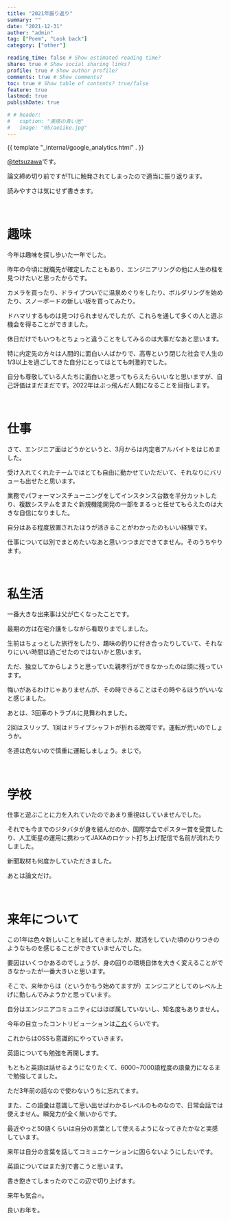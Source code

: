 ```yaml
---
title: "2021年振り返り"
summary: ""
date: "2021-12-31"
auther: "admin"
tag: ["Poem", "Look back"]
category: ["other"]

reading_time: false # Show estimated reading time?
share: true # Show social sharing links?
profile: true # Show author profile?
comments: true # Show comments?
toc: true # Show table of contents? true/false
feature: true
lastmod: true
publishDate: true

# # header:
#   caption: "美瑛の青い池"
#   image: "05/aoiike.jpg"
---
```


{{ template "_internal/google_analytics.html" . }}

[@tetsuzawa](https://twitter.com/tetsuzawa)です。

論文締め切り前ですがTLに触発されてしまったので適当に振り返ります。

読みやすさは気にせず書きます。

<br>

# 趣味

今年は趣味を探し歩いた一年でした。

昨年の今頃に就職先が確定したこともあり、エンジニアリングの他に人生の柱を見つけたいと思ったからです。

カメラを買ったり、ドライブついでに温泉めぐりをしたり、ボルダリングを始めたり、スノーボードの新しい板を買ってみたり。

ドハマリするものは見つけられませんでしたが、これらを通して多くの人と遊ぶ機会を得ることができました。

休日だけでもいつもとちょっと違うことをしてみるのは大事だなあと思います。

特に内定先の方々は人間的に面白い人ばかりで、高専という閉じた社会で人生の1/3以上を過ごしてきた自分にとってはとても刺激的でした。

自分も尊敬している人たちに面白いと思ってもらえたらいいなと思いますが、自己評価はまだまだです。2022年はぶっ飛んだ人間になることを目指します。

<br>

# 仕事

さて、エンジニア面はどうかというと、3月からは内定者アルバイトをはじめました。

受け入れてくれたチームではとても自由に動かせていただいて、それなりにバリューも出せたと思います。

業務でパフォーマンスチューニングをしてインスタンス台数を半分カットしたり、複数システムをまたぐ新規機能開発の一部をまるっと任せてもらえたのは大きな自信になりました。

自分はある程度放置されたほうが活きることがわかったのもいい経験です。

仕事については別でまとめたいなあと思いつつまだできてません。そのうちやります。


<br>

# 私生活

一番大きな出来事は父が亡くなったことです。

最期の方は在宅介護をしながら看取りまでしました。

生前はちょっとした旅行をしたり、趣味の釣りに付き合ったりしていて、それなりにいい時間は過ごせたのではないかと思います。

ただ、独立してからしようと思っていた親孝行ができなかったのは頭に残っています。

悔いがあるわけじゃありませんが、その時できることはその時やるほうがいいなと感じました。

あとは、3回車のトラブルに見舞われました。

2回はスリップ、1回はドライブシャフトが折れる故障です。運転が荒いのでしょうか。

冬道は危ないので慎重に運転しましょう。まじで。

<br>

# 学校

仕事と遊ぶことに力を入れていたのであまり重視はしていませんでした。

それでも今までのジタバタが身を結んだのか、国際学会でポスター賞を受賞したり、人工衛星の運用に携わってJAXAのロケット打ち上げ配信で名前が流れたりしました。

新聞取材も何度かしていただきました。

あとは論文だけ。


<br>

# 来年について

この1年は色々新しいことを試してきましたが、就活をしていた頃のひりつきのようなものを感じることができていませんでした。

要因はいくつかあるのでしょうが、身の回りの環境自体を大きく変えることができなかったが一番大きいと思います。

そこで、来年からは（というかもう始めてますが）エンジニアとしてのレベル上げに勤しんでみようかと思っています。

自分はエンジニアコミュニティにはほぼ属していないし、知名度もありません。

今年の目立ったコントリビューションは[これ](https://github.com/jvm-profiling-tools/async-profiler/pull/485)くらいです。

これからはOSSも意識的にやっていきます。

英語についても勉強を再開します。

もともと英語は話せるようになりたくて、6000~7000語程度の語彙力になるまで勉強してました。

ただ3年前の話なので使わないうちに忘れてます。

また、この語彙は意識して思い出せばわかるレベルのものなので、日常会話では使えません。瞬発力が全く無いからです。

最近やっと50語くらいは自分の言葉として使えるようになってきたかなと実感しています。

来年は自分の言葉を話してコミュニケーションに困らないようにしたいです。

英語についてはまた別で書こうと思います。


書き飽きてしまったのでこの辺で切り上げます。

来年も気合:fire:。

良いお年を。